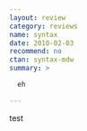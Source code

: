```yaml
---
layout: review
category: reviews
name: syntax
date: 2010-02-03
recommend: no
ctan: syntax-mdw
summary: >

  eh

---
```


test
